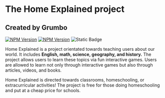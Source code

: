 # The Home Explained project
## Created by Grumbo

[![NPM Version](https://img.shields.io/npm/v/react?logo=react)](https://img.shields.io/npm/v/react?logo=react&label=react%20version&link=https%3A%2F%2Freact.dev%2F
) [![NPM Version](https://img.shields.io/npm/v/radix-ui?logo=radixui)](https://img.shields.io/npm/v/radix-ui?logo=radixui&label=radix-ui%20version&link=https%3A%2F%2Fwww.radix-ui.com%2F) ![Static Badge](https://img.shields.io/badge/Active%20version-v.0.0.2%20-%20orange)

<p>Home Explained is a project orientated towards teaching users about our world.
It includes <b> English, math, science, geography, and history.</b> The project allows users to learn these topics via fun interactive games.
Users are allowed to learn not only through interactive games but also through articles, videos, and books.


Home Explained is directed towards classrooms, homeschooling, or extracurricular activities! The project is free for those doing homeschooling and put at a cheap price for schools.</p>
